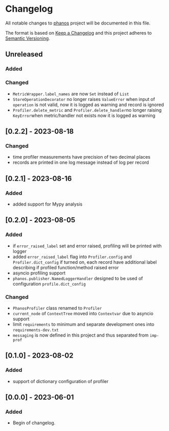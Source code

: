 # Changelog

All notable changes to [phanos](https://github.com/kajotgames/phanos) project will be documented in
this file.

The format is based on [Keep a Changelog](http://keepachangelog.com/en/1.0.0/)
and this project adheres to [Semantic Versioning](http://semver.org/spec/v2.0.0.html).

## Unreleased

### Added

### Changed

 - `MetricWrapper.label_names` are now `Set` instead of `List`
 - `StoreOperationDecorator` no longer raises `ValueError` when input of `operation` is not valid, 
now it is logged as warning and record is ignored
 - `Profiler.delete_metric` and `Profiler.delete_handler`no longer raising `KeyError`when metric/handler not exists
now it is logged as warning 

## [0.2.2] - 2023-08-18

### Changed

- time profiler measurements have precision of two decimal places
- records are printed in one log message instead of log per record

## [0.2.1] - 2023-08-16

### Added

- added support for Mypy analysis


## [0.2.0] - 2023-08-05

### Added

- if `error_raised_label` set and error raised, profiling will be printed with logger
- added `error_raised_label` flag into `Profiler.config` and `Profiler.dict_config` if turned
on, each record have additional label describing if profiled function/method raised error
- asyncio profiling support
- `phanos.publisher.NamedLoggerHandler` designed to be used of configuration `profile.dict_config`


### Changed
- `PhanosProfiler` class renamed to `Profiler`
- `current_node` of `ContextTree` moved into `Contextvar` due to asyncio support
- limit `requirements` to minimum and separate development ones into `requirements-dev.txt`
- `messaging` is now defined in this project and thus separated from `imp-prof`


## [0.1.0] - 2023-08-02


### Added

- support of dictionary configuration of profiler


## [0.0.0] - 2023-06-01

### Added

- Begin of changelog.